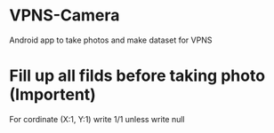 # VPNS-Camera
Android app to take photos and make dataset for VPNS
# Fill up all filds before taking photo (Importent)
For cordinate (X:1, Y:1) write 1/1 unless write null
